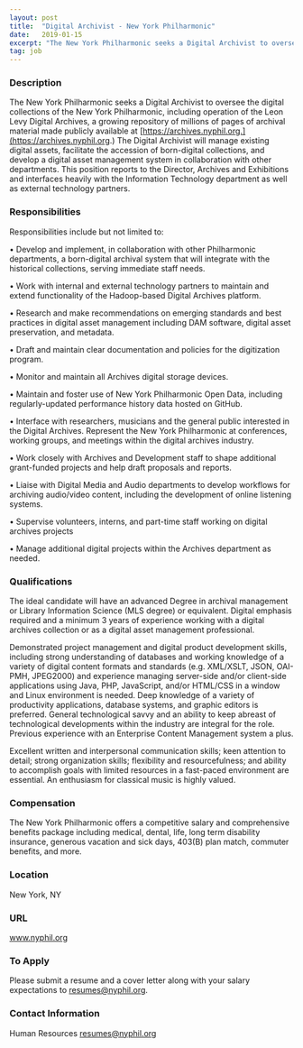 ```yaml
---
layout: post
title:  "Digital Archivist - New York Philharmonic"
date:   2019-01-15
excerpt: "The New York Philharmonic seeks a Digital Archivist to oversee the digital collections of the New York Philharmonic, including operation of the Leon Levy Digital Archives, a growing repository of millions of pages of archival material made publicly available at [https://archives.nyphil.org.](https://archives.nyphil.org.) The Digital Archivist will manage existing digital assets, facilitate..."
tag: job
---
```


### Description   

The New York Philharmonic seeks a Digital Archivist to oversee the digital collections of the New York Philharmonic, including operation of the Leon Levy Digital Archives, a growing repository of millions of pages of archival material made publicly available at [https://archives.nyphil.org.](https://archives.nyphil.org.) The Digital Archivist will manage existing digital assets, facilitate the accession of born-digital collections, and develop a digital asset management system in collaboration with other departments. This position reports to the Director, Archives and Exhibitions and interfaces heavily with the Information Technology department as well as external technology partners. 


### Responsibilities   

Responsibilities include but not limited to:


• 	Develop and implement, in collaboration with other Philharmonic departments, a born-digital archival system that will integrate with the historical collections, serving immediate staff needs. 

• 	Work with internal and external technology partners to maintain and extend functionality of the Hadoop-based Digital Archives platform.

• 	Research and make recommendations on emerging standards and best practices in digital asset management including DAM software, digital asset preservation, and metadata.

• 	Draft and maintain clear documentation and policies for the digitization program.

• 	Monitor and maintain all Archives digital storage devices. 

• 	Maintain and foster use of New York Philharmonic Open Data, including regularly-updated performance history data hosted on GitHub.

• 	Interface with researchers, musicians and the general public interested in the Digital Archives.  Represent the New York Philharmonic at conferences, working groups, and meetings within the digital archives industry.

• 	Work closely with Archives and Development staff to shape additional grant-funded projects and help draft proposals and reports.

• 	Liaise with Digital Media and Audio departments to develop workflows for archiving audio/video content, including the development of online listening systems. 

• 	Supervise volunteers, interns, and part-time staff working on digital archives projects

• 	Manage additional digital projects within the Archives department as needed.



### Qualifications   

The ideal candidate will have an advanced Degree in archival management or Library Information Science (MLS degree) or equivalent. Digital emphasis required and a minimum 3 years of experience working with a digital archives collection or as a digital asset management professional. 

Demonstrated project management and digital product development skills, including strong understanding of databases and working knowledge of a variety of digital content formats and standards (e.g. XML/XSLT, JSON, OAI-PMH, JPEG2000) and experience managing server-side and/or client-side applications using Java, PHP, JavaScript, and/or HTML/CSS in a window and Linux environment is needed. Deep knowledge of a variety of productivity applications, database systems, and graphic editors is preferred. General technological savvy and an ability to keep abreast of technological developments within the industry are integral for the role. Previous experience with an Enterprise Content Management system a plus.

Excellent written and interpersonal communication skills; keen attention to detail; strong organization skills; flexibility and resourcefulness; and ability to accomplish goals with limited resources in a fast-paced environment are essential. An enthusiasm for classical music is highly valued.



### Compensation   

The New York Philharmonic offers a competitive salary and comprehensive benefits package including medical, dental, life, long term disability insurance, generous vacation and sick days, 403(B) plan match, commuter benefits, and more.


### Location   

New York, NY


### URL   

www.nyphil.org

### To Apply   

Please submit a resume and a cover letter along with your salary expectations to resumes@nyphil.org.




### Contact Information   

Human Resources  resumes@nyphil.org

